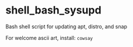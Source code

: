 # shell_bash_sysupd
Bash shell script for updating apt, distro, and snap

For welcome ascii art, install: `cowsay`
